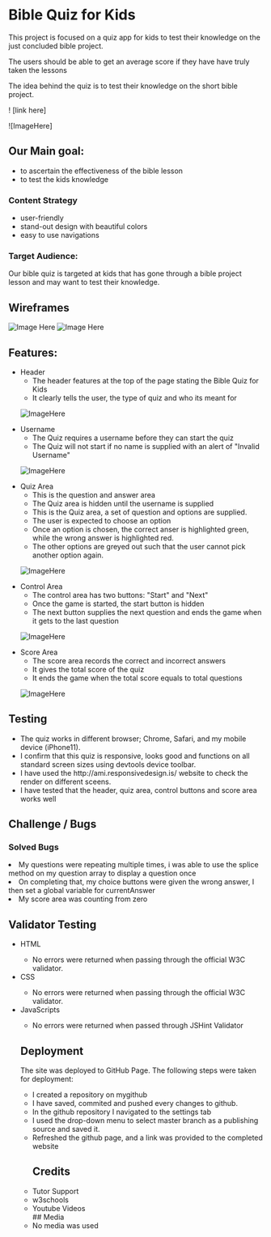 # Bible Quiz for Kids

This project is focused on a quiz app for kids to test their knowledge on the just concluded bible project.

<p>The users should be able to get an average score if they have have truly taken the lessons</p>
<p>The idea behind the quiz is to test their knowledge on the short bible project.</p>

! [link here]

![ImageHere]

## Our Main goal:
<ul>
<li> to ascertain the effectiveness of the bible lesson
<li> to test the kids knowledge
</ul>

### Content Strategy
<ul>
<li> user-friendly
<li> stand-out design with beautiful colors
<li> easy to use navigations
</ul>

### Target Audience:
Our bible quiz is targeted at kids that has gone through a bible project lesson and may want to test their knowledge.

## Wireframes
![Image Here](./docs/wireframes/web_wireframe.png)
![Image Here](./docs/wireframes/mobile_wireframe.png)

## Features:
<ul>
<li> Header
    <ul>
    <li>The header features at the top of the page stating the Bible Quiz for Kids</li>
    <li>It clearly tells the user, the type of quiz and who its meant for</li> 
    </ul>

![ImageHere](./docs/features/header.png)

<li> Username 
    <ul>
    <li>The Quiz requires a username before they can start the quiz</li>
    <li> The Quiz will not start if no name is supplied with an alert of "Invalid Username"</li>
    </ul>

![ImageHere](./docs/features/username.png)

<li> Quiz Area
    <ul>
    <li>This is the question and answer area</li>
    <li>The Quiz area is hidden until the username is supplied</li>
    <li>This is the Quiz area, a set of question and options are supplied.</li>
    <li> The user is expected to choose an option </li>
    <li> Once an option is chosen, the correct anser is highlighted green, while the wrong answer is highlighted red.</li>
    <li> The other options are greyed out such that the user cannot pick another option again.</li>
    </ul>

![ImageHere](./docs/features/quizarea.png)

<li> Control Area
    <ul>
    <li>The control area has two buttons: "Start" and "Next"</li>
    <li>Once the game is started, the start button is hidden</li>
    <li>The next button supplies the next question and ends the game when it gets to the last question</li>
    </ul>

![ImageHere](./docs/features/controlarea.png)

<li> Score Area
    <ul>
    <li>The score area records the correct and incorrect answers</li>
    <li> It gives the total score of the quiz</li>
    <li> It ends the game when the total score equals to total questions</li>
    </ul>

![ImageHere](./docs/features/scorearea.png)

</ul>

## Testing
<ul>
<li> The quiz works in different browser; Chrome, Safari, and my mobile device (iPhone11). </li>
<li> I confirm that this quiz is responsive, looks good and functions on all standard screen sizes using devtools device toolbar. </li>
<li> I have used the http://ami.responsivedesign.is/ website to check the render on different sceens. </li>
<li> I have tested that the header, quiz area, control buttons and score area works well </li>
</ul>

## Challenge / Bugs
### Solved Bugs
<li>My questions were repeating multiple times, i was able to use the splice method on my question array to display a question once</li>
<li>On completing that, my choice buttons were given the wrong answer, I then set a global variable for currentAnswer</li>
<li>My score area was counting from zero</li>

## Validator Testing
<ul>
<li>HTML </li>
<ul>
<li> No errors were returned when passing through the official W3C validator. </li>
</ul>
<li>CSS </li>
<ul>
<li> No errors were returned when passing through the official W3C validator. </li>
</ul>
<li>JavaScripts</li>
<ul>
<li>No errors were returned when passed through JSHint Validator </li>
</ul>

## Deployment
The site was deployed to GitHub Page. The following steps were taken for deployment:
<ul>
<li> I created a repository on mygithub </li>
<li> I have saved, commited and pushed every changes to github.</li>
<li>In the github repository I navigated to the settings tab </li> 
<li> I used the drop-down menu to select master branch as a publishing source and saved it. </li>
<li> Refreshed the github page, and a link was provided to the completed website

## Credits
<li>Tutor Support</li>
<li>w3schools</li>
<li>Youtube Videos</li>
## Media
<li>No media was used</li>